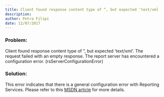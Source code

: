 ```yaml
---
title: Client found response content type of “, but expected ‘text/xml’
description: 
author: Petra Filipi
date: 12/07/2017
---
```


### Problem:
Client found response content type of “, but expected ‘text/xml’. The request failed with an empty response. The report server has encountered a configuration error. (rsServerConfigurationError)
### Solution:
This error indicates that there is a general configuration error with Reporting Services. Please refer to this [MSDN article](https://docs.microsoft.com/en-us/sql/reporting-services/troubleshooting/rsserverconfigurationerror-reporting-services-error) for more details.